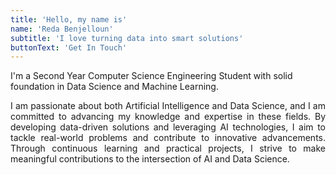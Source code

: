 ```yaml
---
title: 'Hello, my name is'
name: 'Reda Benjelloun'
subtitle: 'I love turning data into smart solutions'
buttonText: 'Get In Touch'
---
```


I'm a Second Year Computer Science Engineering Student with solid foundation in Data Science and Machine Learning.

 <p align="justify">I am passionate about both Artificial Intelligence and Data Science, and I am committed to advancing my knowledge and expertise in these fields. By developing data-driven solutions and leveraging AI technologies, I aim to tackle real-world problems and contribute to innovative advancements. Through continuous learning and practical projects, I strive to make meaningful contributions to the intersection of AI and Data Science.</p>
